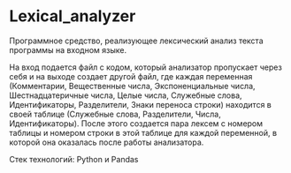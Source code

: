 # Lexical_analyzer

Программное средство, реализующее лексический анализ текста программы на входном языке.

На вход подается файл с кодом, который анализатор пропускает через себя и на выходе создает другой файл, где каждая переменная (Комментарии, Вещественные числа, Экспоненциальные числа, Шестнадцатеричные числа, Целые числа, Служебные слова, Идентификаторы, Разделители, Знаки переноса строки) находится в своей таблице (Служебные слова, Разделители, Числа, Идентификаторы). После этого создается пара лексем с номером таблицы и номером строки в этой таблице для каждой переменной, в которой она оказалась после работы анализатора.

Стек технологий: Python и Pandas
